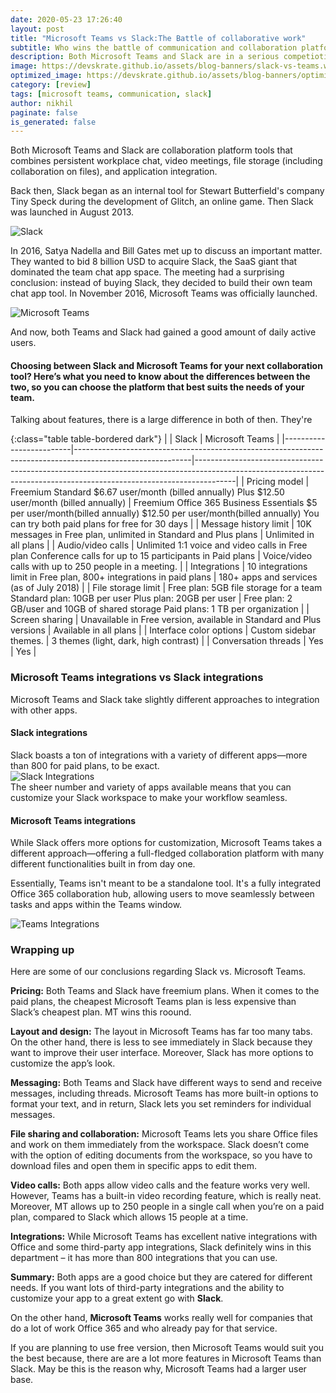 ```yaml
---
date: 2020-05-23 17:26:40
layout: post
title: "Microsoft Teams vs Slack:The Battle of collaborative work"
subtitle: Who wins the battle of communication and collaboration platform race
description: Both Microsoft Teams and Slack are in a serious competiotion of unified business communication platforn race
image: https://devskrate.github.io/assets/blog-banners/slack-vs-teams.webp
optimized_image: https://devskrate.github.io/assets/blog-banners/optimized/slack-vs-teams.webp
category: [review]
tags: [microsoft teams, communication, slack]
author: nikhil
paginate: false
is_generated: false
---
```


Both Microsoft Teams and Slack are collaboration platform tools that combines persistent workplace chat, video meetings, file storage (including collaboration on files), and application integration.

Back then, Slack began as an internal tool for Stewart Butterfield's company Tiny Speck during the development of Glitch, an online game. Then Slack was launched in August 2013.

<img src="https://devskrate.github.io/assets/images/internet/slack-intro.webp" alt="Slack" title="Slack" />

In 2016, Satya Nadella and Bill Gates met up to discuss an important matter. They wanted to bid 8 billion USD to acquire Slack, the SaaS giant that dominated the team chat app space. The meeting had a surprising conclusion: instead of buying Slack, they decided to build their own team chat app tool. In November 2016, Microsoft Teams was officially launched.

<img src="https://devskrate.github.io/assets/images/internet/teams-intro.webp" alt="Microsoft Teams" title="Microsoft Teams" />

And now, both Teams and Slack had gained a good amount of daily active users.

#### Choosing between Slack and Microsoft Teams for your next collaboration tool? Here’s what you need to know about the differences between the two, so you can choose the platform that best suits the needs of your team.

Talking about features, there is a large difference in both of then. They're

{:class="table table-bordered dark"}
| | Slack | Microsoft Teams |
|-------------------------|-----------------------------------------------------------------------------------------------------------|----------------------------------------------------------------------------------------------------------------------------------------------------------------------|
| Pricing model | Freemium Standard $6.67 user/month (billed annually)  Plus $12.50 user/month (billed annually) | Freemium Office 365 Business Essentials $5 per user/month(billed annually) $12.50 per user/month(billed annually) You can try both paid plans for free for 30 days |
| Message history limit | 10K messages in Free plan, unlimited in Standard and Plus plans | Unlimited in all plans |
| Audio/video calls | Unlimited 1:1 voice and video calls in Free plan Conference calls for up to 15 participants in Paid plans | Voice/video calls with up to 250 people in a meeting. |
| Integrations | 10 integrations limit in Free plan, 800+ integrations in paid plans | 180+ apps and services (as of July 2018) |
| File storage limit | Free plan: 5GB file storage for a team Standard plan: 10GB per user Plus plan: 20GB per user | Free plan: 2 GB/user and 10GB of shared storage Paid plans: 1 TB per organization |
| Screen sharing | Unavailable in Free version, available in Standard and Plus versions | Available in all plans |
| Interface color options | Custom sidebar themes. | 3 themes (light, dark, high contrast) |
| Conversation threads | Yes | Yes |

### Microsoft Teams integrations vs Slack integrations

Microsoft Teams and Slack take slightly different approaches to integration with other apps.

#### Slack integrations

Slack boasts a ton of integrations with a variety of different apps—more than 800 for paid plans, to be exact.  
<img src="https://devskrate.github.io/assets/images/internet/slack-integrations.webp" alt="Slack Integrations" title="Slack Integrations" />  
The sheer number and variety of apps available means that you can customize your Slack workspace to make your workflow seamless.

#### Microsoft Teams integrations

While Slack offers more options for customization, Microsoft Teams takes a different approach—offering a full-fledged collaboration platform with many different functionalities built in from day one.

Essentially, Teams isn't meant to be a standalone tool. It's a fully integrated Office 365 collaboration hub, allowing users to move seamlessly between tasks and apps within the Teams window.

<img src="https://devskrate.github.io/assets/images/internet/teams-integrations.webp" alt="Teams Integrations" title="Teams Integrations" />

### Wrapping up

Here are some of our conclusions regarding Slack vs. Microsoft Teams.

**Pricing:** Both Teams and Slack have freemium plans. When it comes to the paid plans, the cheapest Microsoft Teams plan is less expensive than Slack’s cheapest plan. MT wins this roound.

**Layout and design:** The layout in Microsoft Teams has far too many tabs. On the other hand, there is less to see immediately in Slack because they want to improve their user interface. Moreover, Slack has more options to customize the app’s look.

**Messaging:** Both Teams and Slack have different ways to send and receive messages, including threads. Microsoft Teams has more built-in options to format your text, and in return, Slack lets you set reminders for individual messages.

**File sharing and collaboration:** Microsoft Teams lets you share Office files and work on them immediately from the workspace. Slack doesn’t come with the option of editing documents from the workspace, so you have to download files and open them in specific apps to edit them.

**Video calls:** Both apps allow video calls and the feature works very well. However, Teams has a built-in video recording feature, which is really neat. Moreover, MT allows up to 250 people in a single call when you’re on a paid plan, compared to Slack which allows 15 people at a time.

**Integrations:** While Microsoft Teams has excellent native integrations with Office and some third-party app integrations, Slack definitely wins in this department – it has more than 800 integrations that you can use.

**Summary:** Both apps are a good choice but they are catered for different needs. If you want lots of third-party integrations and the ability to customize your app to a great extent go with **Slack**.

On the other hand, **Microsoft Teams** works really well for companies that do a lot of work Office 365 and who already pay for that service.

If you are planning to use free version, then Microsoft Teams would suit you the best because, there are are a lot more features in Microsoft Teams than Slack. May be this is the reason why, Microsoft Teams had a larger user base.
